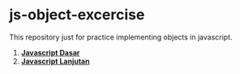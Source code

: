 # js-object-excercise
This repository just for practice implementing objects in javascript.

1. [**Javascript Dasar**](https://github.com/virgiawankusuma/js-object-excercise/tree/js-dasar)
2. [**Javascript Lanjutan**](https://github.com/virgiawankusuma/js-object-excercise/tree/js-lanjutan)
